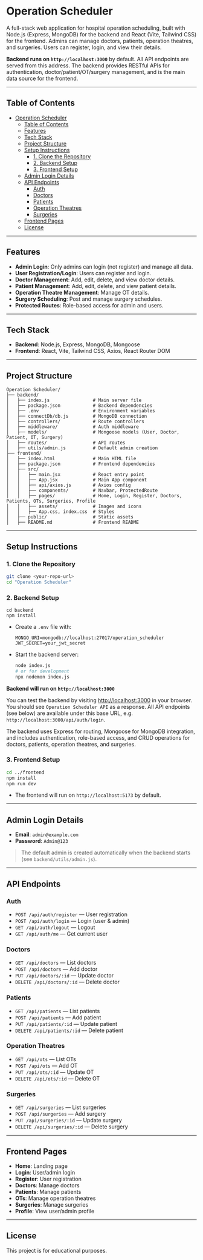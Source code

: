 # Operation Scheduler

A full-stack web application for hospital operation scheduling, built with Node.js (Express, MongoDB) for the backend and React (Vite, Tailwind CSS) for the frontend. Admins can manage doctors, patients, operation theatres, and surgeries. Users can register, login, and view their details.

**Backend runs on `http://localhost:3000`** by default. All API endpoints are served from this address. The backend provides RESTful APIs for authentication, doctor/patient/OT/surgery management, and is the main data source for the frontend.

---

## Table of Contents
- [Operation Scheduler](#operation-scheduler)
  - [Table of Contents](#table-of-contents)
  - [Features](#features)
  - [Tech Stack](#tech-stack)
  - [Project Structure](#project-structure)
  - [Setup Instructions](#setup-instructions)
    - [1. Clone the Repository](#1-clone-the-repository)
    - [2. Backend Setup](#2-backend-setup)
    - [3. Frontend Setup](#3-frontend-setup)
  - [Admin Login Details](#admin-login-details)
  - [API Endpoints](#api-endpoints)
    - [Auth](#auth)
    - [Doctors](#doctors)
    - [Patients](#patients)
    - [Operation Theatres](#operation-theatres)
    - [Surgeries](#surgeries)
  - [Frontend Pages](#frontend-pages)
  - [License](#license)

---

## Features
- **Admin Login**: Only admins can login (not register) and manage all data.
- **User Registration/Login**: Users can register and login.
- **Doctor Management**: Add, edit, delete, and view doctor details.
- **Patient Management**: Add, edit, delete, and view patient details.
- **Operation Theatre Management**: Manage OT details.
- **Surgery Scheduling**: Post and manage surgery schedules.
- **Protected Routes**: Role-based access for admin and users.

---

## Tech Stack
- **Backend**: Node.js, Express, MongoDB, Mongoose
- **Frontend**: React, Vite, Tailwind CSS, Axios, React Router DOM

---

## Project Structure

```
Operation Scheduler/
├── backend/
│   ├── index.js                # Main server file
│   ├── package.json            # Backend dependencies
│   ├── .env                    # Environment variables
│   ├── connectDb/db.js         # MongoDB connection
│   ├── controllers/            # Route controllers
│   ├── middleware/             # Auth middleware
│   ├── models/                 # Mongoose models (User, Doctor, Patient, OT, Surgery)
│   ├── routes/                 # API routes
│   ├── utils/admin.js          # Default admin creation
├── frontend/
│   ├── index.html              # Main HTML file
│   ├── package.json            # Frontend dependencies
│   ├── src/
│   │   ├── main.jsx            # React entry point
│   │   ├── App.jsx             # Main App component
│   │   ├── api/axios.js        # Axios config
│   │   ├── components/         # Navbar, ProtectedRoute
│   │   ├── pages/              # Home, Login, Register, Doctors, Patients, OTs, Surgeries, Profile
│   │   ├── assets/             # Images and icons
│   │   ├── App.css, index.css  # Styles
│   ├── public/                 # Static assets
│   ├── README.md               # Frontend README
```

---

## Setup Instructions

### 1. Clone the Repository
```sh
git clone <your-repo-url>
cd "Operation Scheduler"
```

### 2. Backend Setup

```
cd backend
npm install
```

- Create a `.env` file with:
  ```env
  MONGO_URI=mongodb://localhost:27017/operation_scheduler
  JWT_SECRET=your_jwt_secret
  ```

- Start the backend server:
  ```sh
  node index.js
  # or for development
  npx nodemon index.js
  ```

**Backend will run on `http://localhost:3000`**

You can test the backend by visiting [http://localhost:3000](http://localhost:3000) in your browser. You should see `Operation Scheduler API` as a response. All API endpoints (see below) are available under this base URL, e.g. `http://localhost:3000/api/auth/login`.

The backend uses Express for routing, Mongoose for MongoDB integration, and includes authentication, role-based access, and CRUD operations for doctors, patients, operation theatres, and surgeries.

### 3. Frontend Setup
```sh
cd ../frontend
npm install
npm run dev
```
- The frontend will run on `http://localhost:5173` by default.

---

## Admin Login Details
- **Email**: `admin@example.com`
- **Password**: `Admin@123`

> The default admin is created automatically when the backend starts (see `backend/utils/admin.js`).

---

## API Endpoints

### Auth
- `POST /api/auth/register` — User registration
- `POST /api/auth/login` — Login (user & admin)
- `GET /api/auth/logout` — Logout
- `GET /api/auth/me` — Get current user

### Doctors
- `GET /api/doctors` — List doctors
- `POST /api/doctors` — Add doctor
- `PUT /api/doctors/:id` — Update doctor
- `DELETE /api/doctors/:id` — Delete doctor

### Patients
- `GET /api/patients` — List patients
- `POST /api/patients` — Add patient
- `PUT /api/patients/:id` — Update patient
- `DELETE /api/patients/:id` — Delete patient

### Operation Theatres
- `GET /api/ots` — List OTs
- `POST /api/ots` — Add OT
- `PUT /api/ots/:id` — Update OT
- `DELETE /api/ots/:id` — Delete OT

### Surgeries
- `GET /api/surgeries` — List surgeries
- `POST /api/surgeries` — Add surgery
- `PUT /api/surgeries/:id` — Update surgery
- `DELETE /api/surgeries/:id` — Delete surgery

---

## Frontend Pages
- **Home**: Landing page
- **Login**: User/admin login
- **Register**: User registration
- **Doctors**: Manage doctors
- **Patients**: Manage patients
- **OTs**: Manage operation theatres
- **Surgeries**: Manage surgeries
- **Profile**: View user/admin profile

---

## License
This project is for educational purposes.
